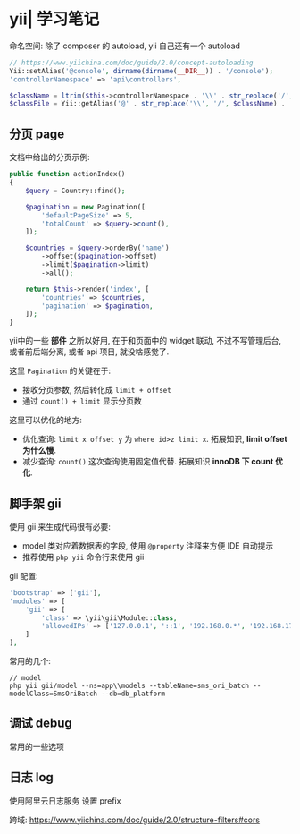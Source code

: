 # yii| 学习笔记

命名空间: 除了 composer 的 autoload, yii 自己还有一个 autoload

```php
// https://www.yiichina.com/doc/guide/2.0/concept-autoloading
Yii::setAlias('@console', dirname(dirname(__DIR__)) . '/console');
'controllerNamespace' => 'api\controllers',

$className = ltrim($this->controllerNamespace . '\\' . str_replace('/', '\\', $prefix)  . $className, '\\');
$classFile = Yii::getAlias('@' . str_replace('\\', '/', $className) . '.php');
```

## 分页 page

文档中给出的分页示例:

```php
public function actionIndex()
{
    $query = Country::find();

    $pagination = new Pagination([
        'defaultPageSize' => 5,
        'totalCount' => $query->count(),
    ]);

    $countries = $query->orderBy('name')
        ->offset($pagination->offset)
        ->limit($pagination->limit)
        ->all();

    return $this->render('index', [
        'countries' => $countries,
        'pagination' => $pagination,
    ]);
}
```

yii中的一些 **部件** 之所以好用, 在于和页面中的 widget 联动, 不过不写管理后台, 或者前后端分离, 或者 api 项目, 就没啥感觉了.

这里 `Pagination` 的关键在于:

- 接收分页参数, 然后转化成 `limit + offset`
- 通过 `count() + limit` 显示分页数

这里可以优化的地方:

- 优化查询: `limit x offset y` 为 `where id>z limit x`. 拓展知识, **limit offset 为什么慢**.
- 减少查询: `count()` 这次查询使用固定值代替. 拓展知识 **innoDB 下 count 优化**.

## 脚手架 gii

使用 gii 来生成代码很有必要:

- model 类对应着数据表的字段, 使用 `@property` 注释来方便 IDE 自动提示
- 推荐使用 `php yii` 命令行来使用 gii

gii 配置:

```php
'bootstrap' => ['gii'],
'modules' => [
    'gii' => [
        'class' => \yii\gii\Module::class,
        'allowedIPs' => ['127.0.0.1', '::1', '192.168.0.*', '192.168.178.20'], // 默认只允许本机访问, 推荐使用命令行
    ]
],
```

常用的几个:

```
// model
php yii gii/model --ns=app\\models --tableName=sms_ori_batch --modelClass=SmsOriBatch --db=db_platform
```

## 调试 debug

常用的一些选项

## 日志 log

使用阿里云日志服务
设置 prefix

跨域: https://www.yiichina.com/doc/guide/2.0/structure-filters#cors